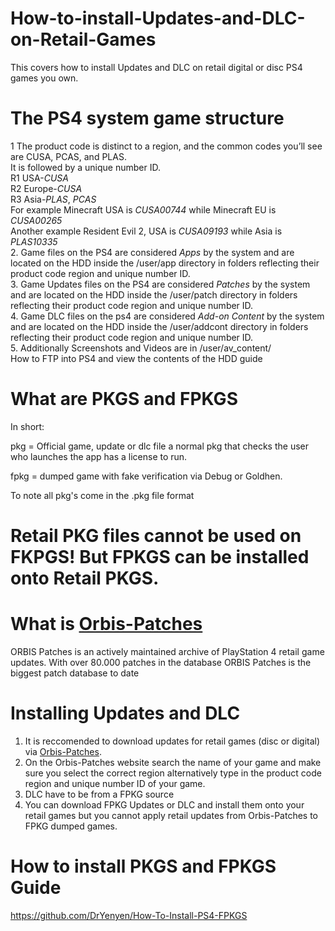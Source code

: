 # How-to-install-Updates-and-DLC-on-Retail-Games
This covers how  to install Updates and DLC on retail digital or disc PS4 games you own.      

# The PS4 system game structure  
1 The product code is distinct to a region, and the common codes you’ll see are CUSA, PCAS, and PLAS.      
It is followed by a unique number ID.        
R1 USA-*CUSA*       
R2 Europe-*CUSA*         
R3 Asia-*PLAS*, *PCAS*    
For example Minecraft USA is *CUSA00744* while Minecraft EU is *CUSA00265*     
Another example Resident Evil 2, USA is *CUSA09193* while Asia is *PLAS10335*        
2. Game files on the PS4 are considered *Apps* by the system and are located on the HDD inside the /user/app directory in folders reflecting their product code region and unique number ID.    
3. Game Updates files on the PS4 are considered *Patches* by the system and are located on the HDD inside the /user/patch directory in folders reflecting their product code region and unique number ID.    
4. Game DLC files on the ps4 are considered *Add-on Content* by the system and are located on the HDD inside the /user/addcont directory in folders reflecting their product code region and unique number ID.      
5. Additionally Screenshots and Videos are in /user/av_content/    
How to FTP into PS4 and view the contents of the HDD guide    
     
      
# What are PKGS and FPKGS      
In short:    
       
pkg = Official game, update or dlc file a normal pkg that checks the user who launches the app has a license to run.    
     
fpkg = dumped game with fake verification via Debug or Goldhen.
      
To note all pkg's come in the .pkg file format      
     
# Retail PKG files cannot be used on FKPGS! But FPKGS can be installed onto Retail PKGS.       
       
     
	 	   
# What is [Orbis-Patches](https://orbispatches.com/)    
ORBIS Patches is an actively maintained archive of PlayStation 4 retail game updates. With over 80.000 patches in the database ORBIS Patches is the biggest patch database to date    
       
	   
# Installing Updates and DLC     
1. It is reccomended to download updates for retail games (disc or digital) via [Orbis-Patches](https://orbispatches.com/).           
2. On the Orbis-Patches website search the name of your game and make sure you select the correct region alternatively type in the product code region and unique number ID of your game.  
3. DLC have to be from a FPKG source        
4. You can download FPKG Updates or DLC and install them onto your retail games but you cannot apply retail updates from Orbis-Patches to FPKG dumped games.    





 
# How to install PKGS and FPKGS Guide
https://github.com/DrYenyen/How-To-Install-PS4-FPKGS     
    